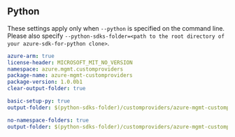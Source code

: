 ## Python

These settings apply only when `--python` is specified on the command line.
Please also specify `--python-sdks-folder=<path to the root directory of your azure-sdk-for-python clone>`.

```yaml $(python) && $(track2)
azure-arm: true
license-header: MICROSOFT_MIT_NO_VERSION
namespace: azure.mgmt.customproviders
package-name: azure-mgmt-customproviders
package-version: 1.0.0b1
clear-output-folder: true
```


```yaml $(python) && $(python-mode) == 'create' && $(track2)
basic-setup-py: true
output-folder: $(python-sdks-folder)/customproviders/azure-mgmt-customproviders
```
``` yaml $(python) && $(python-mode) == 'update' && $(track2)
no-namespace-folders: true
output-folder: $(python-sdks-folder)/customproviders/azure-mgmt-customproviders/azure/mgmt/customproviders
```
